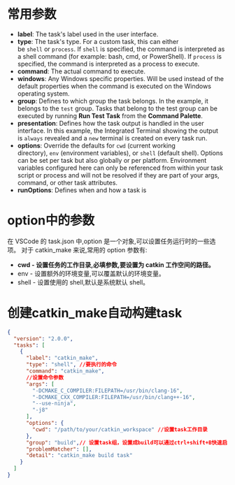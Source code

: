 
# 常用参数

- **label**: The task's label used in the user interface.
- **type**: The task's type. For a custom task, this can either be `shell` or `process`. If `shell` is specified, the command is interpreted as a shell command (for example: bash, cmd, or PowerShell). If `process` is specified, the command is interpreted as a process to execute.
- **command**: The actual command to execute.
- **windows**: Any Windows specific properties. Will be used instead of the default properties when the command is executed on the Windows operating system.
- **group**: Defines to which group the task belongs. In the example, it belongs to the `test` group. Tasks that belong to the test group can be executed by running **Run Test Task** from the **Command Palette**.
- **presentation**: Defines how the task output is handled in the user interface. In this example, the Integrated Terminal showing the output is `always` revealed and a `new` terminal is created on every task run.
- **options**: Override the defaults for `cwd` (current working directory), `env` (environment variables), or `shell` (default shell). Options can be set per task but also globally or per platform. Environment variables configured here can only be referenced from within your task script or process and will not be resolved if they are part of your args, command, or other task attributes.
- **runOptions**: Defines when and how a task is

# option中的参数

在 VSCode 的 task.json 中,option 是一个对象,可以设置任务运行时的一些选项。
对于 catkin_make 来说,常用的 option 参数有:
- **cwd - 设置任务的工作目录,必填参数,要设置为 catkin 工作空间的路径。**
- env - 设置额外的环境变量,可以覆盖默认的环境变量。
- shell - 设置使用的 shell,默认是系统默认 shell。

# 创建catkin_make自动构建task

```json
{
  "version": "2.0.0",
  "tasks": [
    {
      "label": "catkin_make", 
      "type": "shell", //要执行的命令
      "command": "catkin_make",
      //设置命令参数
      "args": [
        "-DCMAKE_C_COMPILER:FILEPATH=/usr/bin/clang-16",
        "-DCMAKE_CXX_COMPILER:FILEPATH=/usr/bin/clang++-16",
        "--use-ninja",
        "-j8"
      ],
      "options": {
        "cwd": "/path/to/your/catkin_workspace" //设置task工作目录
      },
      "group": "build",// 设置task组，设置成build可以通过ctrl+shift+B快速启动
      "problemMatcher": [],
      "detail": "catkin_make build task"
    }
  ]
}
```
